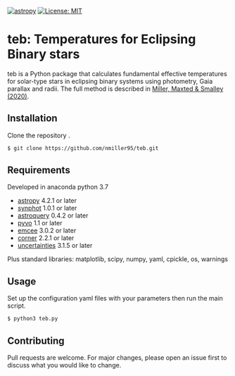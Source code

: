 [![astropy](http://img.shields.io/badge/powered%20by-AstroPy-orange.svg?style=flat)](http://www.astropy.org/) 
[![License: MIT](https://img.shields.io/badge/License-MIT-yellow.svg)](https://opensource.org/licenses/MIT)

# teb: Temperatures for Eclipsing Binary stars

teb is a Python package that calculates fundamental effective temperatures for solar-type stars in eclipsing binary systems using photometry, Gaia parallax and radii. The full method is described in [Miller, Maxted & Smalley (2020)](https://ui.adsabs.harvard.edu/abs/2020MNRAS.497.2899M/abstract).

## Installation

Clone the repository .

```bash
$ git clone https://github.com/nmiller95/teb.git
```

## Requirements

Developed in anaconda python 3.7

- [astropy](https://pypi.org/project/astropy/) 4.2.1 or later
- [synphot](https://pypi.org/project/synphot/) 1.0.1 or later
- [astroquery](https://pypi.org/project/astroquery/) 0.4.2 or later
- [pyvo](https://pypi.org/project/pyvo/) 1.1 or later
- [emcee](https://pypi.org/project/emcee/) 3.0.2 or later
- [corner](https://pypi.org/project/corner/) 2.2.1 or later
- [uncertainties](https://pypi.org/project/uncertainties/) 3.1.5 or later

Plus standard libraries: matplotlib, scipy, numpy, yaml, cpickle, os, warnings


## Usage

Set up the configuration yaml files with your parameters then run the main script.

```bash
$ python3 teb.py
```

## Contributing
Pull requests are welcome. For major changes, please open an issue first to discuss what you would like to change.
